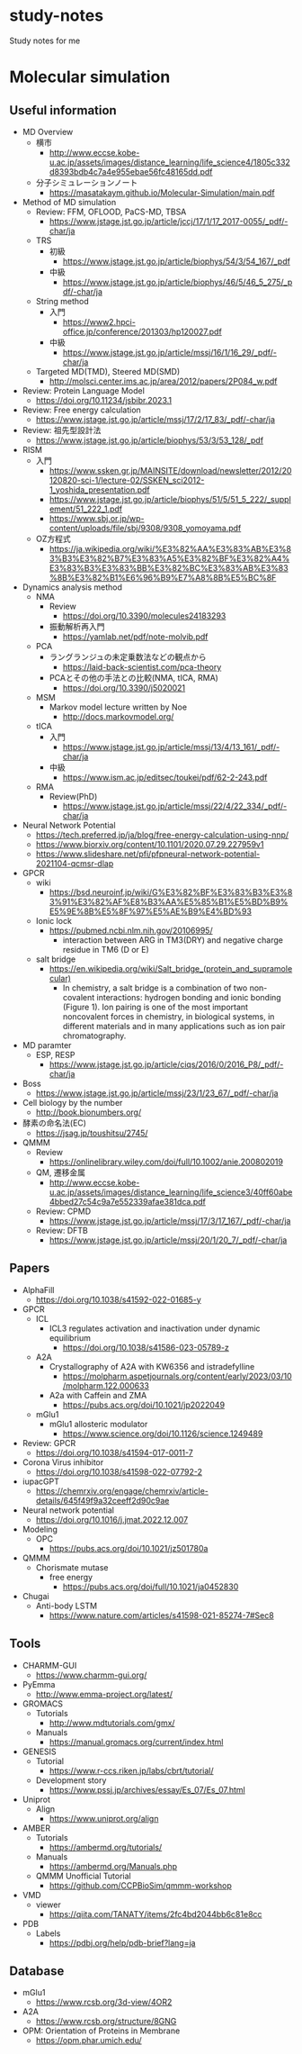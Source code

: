 # study-notes
Study notes for me

# Molecular simulation
## Useful information
- MD Overview
  - 横市
    - http://www.eccse.kobe-u.ac.jp/assets/images/distance_learning/life_science4/1805c332d8393bdb4c7a4e955ebae56fc48165dd.pdf
  - 分子シミュレーションノート
    - https://masatakaym.github.io/Molecular-Simulation/main.pdf
- Method of MD simulation
  - Review: FFM, OFLOOD, PaCS-MD, TBSA
    - https://www.jstage.jst.go.jp/article/jccj/17/1/17_2017-0055/_pdf/-char/ja
  - TRS
    - 初級
      - https://www.jstage.jst.go.jp/article/biophys/54/3/54_167/_pdf
    - 中級
      - https://www.jstage.jst.go.jp/article/biophys/46/5/46_5_275/_pdf/-char/ja
  - String method
    - 入門
      - https://www2.hpci-office.jp/conference/201303/hp120027.pdf
    - 中級
      - https://www.jstage.jst.go.jp/article/mssj/16/1/16_29/_pdf/-char/ja
  - Targeted MD(TMD), Steered MD(SMD)
    - http://molsci.center.ims.ac.jp/area/2012/papers/2P084_w.pdf
- Review: Protein Language Model
  - https://doi.org/10.11234/jsbibr.2023.1
-  Review: Free energy calculation
   -  https://www.jstage.jst.go.jp/article/mssj/17/2/17_83/_pdf/-char/ja
- Review: 祖先型設計法
  - https://www.jstage.jst.go.jp/article/biophys/53/3/53_128/_pdf
- RISM
  - 入門
    - https://www.ssken.gr.jp/MAINSITE/download/newsletter/2012/20120820-sci-1/lecture-02/SSKEN_sci2012-1_yoshida_presentation.pdf
    - https://www.jstage.jst.go.jp/article/biophys/51/5/51_5_222/_supplement/51_222_1.pdf
    - https://www.sbj.or.jp/wp-content/uploads/file/sbj/9308/9308_yomoyama.pdf
  - OZ方程式
    - https://ja.wikipedia.org/wiki/%E3%82%AA%E3%83%AB%E3%83%B3%E3%82%B7%E3%83%A5%E3%82%BF%E3%82%A4%E3%83%B3%E3%83%BB%E3%82%BC%E3%83%AB%E3%83%8B%E3%82%B1%E6%96%B9%E7%A8%8B%E5%BC%8F
- Dynamics analysis method
  - NMA
    - Review
      - https://doi.org/10.3390/molecules24183293
    - 振動解析再入門
      - https://yamlab.net/pdf/note-molvib.pdf
  - PCA
    - ラングランジュの未定乗数法などの観点から
      - https://laid-back-scientist.com/pca-theory
    - PCAとその他の手法との比較(NMA, tICA, RMA)
      - https://doi.org/10.3390/j5020021
  - MSM
    - Markov model lecture written by Noe
      - http://docs.markovmodel.org/
  - tICA
    - 入門
      - https://www.jstage.jst.go.jp/article/mssj/13/4/13_161/_pdf/-char/ja
    - 中級
      - https://www.ism.ac.jp/editsec/toukei/pdf/62-2-243.pdf
  - RMA
    - Review(PhD)
      - https://www.jstage.jst.go.jp/article/mssj/22/4/22_334/_pdf/-char/ja
- Neural Network Potential
  - https://tech.preferred.jp/ja/blog/free-energy-calculation-using-nnp/
  - https://www.biorxiv.org/content/10.1101/2020.07.29.227959v1
  - https://www.slideshare.net/pfi/pfpneural-network-potential-2021104-qcmsr-dlap
- GPCR
  - wiki
    - https://bsd.neuroinf.jp/wiki/G%E3%82%BF%E3%83%B3%E3%83%91%E3%82%AF%E8%B3%AA%E5%85%B1%E5%BD%B9%E5%9E%8B%E5%8F%97%E5%AE%B9%E4%BD%93
  - Ionic lock
    - https://pubmed.ncbi.nlm.nih.gov/20106995/
      - interaction between ARG in TM3(DRY) and negative charge residue in TM6 (D or E)
  - salt bridge
    - https://en.wikipedia.org/wiki/Salt_bridge_(protein_and_supramolecular)
      - In chemistry, a salt bridge is a combination of two non-covalent interactions: hydrogen bonding and ionic bonding (Figure 1). Ion pairing is one of the most important noncovalent forces in chemistry, in biological systems, in different materials and in many applications such as ion pair chromatography.
- MD paramter
  - ESP, RESP
    - https://www.jstage.jst.go.jp/article/ciqs/2016/0/2016_P8/_pdf/-char/ja
- Boss
  - https://www.jstage.jst.go.jp/article/mssj/23/1/23_67/_pdf/-char/ja
- Cell biology by the number
  - http://book.bionumbers.org/
- 酵素の命名法(EC)
  - https://jsag.jp/toushitsu/2745/
- QMMM
  - Review
    - https://onlinelibrary.wiley.com/doi/full/10.1002/anie.200802019
  - QM, 遷移金属
    - http://www.eccse.kobe-u.ac.jp/assets/images/distance_learning/life_science3/40ff60abe4bbed27c54c9a7e552339afae381dca.pdf
  - Review: CPMD
    - https://www.jstage.jst.go.jp/article/mssj/17/3/17_167/_pdf/-char/ja
  - Review: DFTB
    - https://www.jstage.jst.go.jp/article/mssj/20/1/20_7/_pdf/-char/ja


## Papers
- AlphaFill
  - https://doi.org/10.1038/s41592-022-01685-y
- GPCR
  - ICL
    - ICL3 regulates activation and inactivation under dynamic equilibrium
      - https://doi.org/10.1038/s41586-023-05789-z
  - A2A
    - Crystallography of A2A with KW6356 and istradefylline
      - https://molpharm.aspetjournals.org/content/early/2023/03/10/molpharm.122.000633
    - A2a with Caffein and ZMA
      - https://pubs.acs.org/doi/10.1021/jp2022049
  - mGlu1
    - mGlu1 allosteric modulator
      - https://www.science.org/doi/10.1126/science.1249489
- Review: GPCR
  - https://doi.org/10.1038/s41594-017-0011-7
- Corona Virus inhibitor
  - https://doi.org/10.1038/s41598-022-07792-2
- iupacGPT
  - https://chemrxiv.org/engage/chemrxiv/article-details/645f49f9a32ceeff2d90c9ae
- Neural network potential
  - https://doi.org/10.1016/j.jmat.2022.12.007
- Modeling
  - OPC
    - https://pubs.acs.org/doi/10.1021/jz501780a
- QMMM
  - Chorismate mutase
    - free energy
      - https://pubs.acs.org/doi/full/10.1021/ja0452830
- Chugai
  - Anti-body LSTM
    - https://www.nature.com/articles/s41598-021-85274-7#Sec8


## Tools
- CHARMM-GUI
  - https://www.charmm-gui.org/
- PyEmma
  - http://www.emma-project.org/latest/
- GROMACS
  - Tutorials
    - http://www.mdtutorials.com/gmx/
  - Manuals
    - https://manual.gromacs.org/current/index.html
- GENESIS
  - Tutorial
    - https://www.r-ccs.riken.jp/labs/cbrt/tutorial/
  - Development story
    - https://www.pssj.jp/archives/essay/Es_07/Es_07.html
- Uniprot
  - Align
    - https://www.uniprot.org/align
- AMBER
  - Tutorials
    - https://ambermd.org/tutorials/
  - Manuals
    - https://ambermd.org/Manuals.php
  - QMMM Unofficial Tutorial
    - https://github.com/CCPBioSim/qmmm-workshop
- VMD
  - viewer
    - https://qiita.com/TANATY/items/2fc4bd2044bb6c81e8cc
- PDB
  - Labels
    - https://pdbj.org/help/pdb-brief?lang=ja



## Database
- mGlu1
  - https://www.rcsb.org/3d-view/4OR2
- A2A
  - https://www.rcsb.org/structure/8GNG
- OPM: Orientation of Proteins in Membrane
  - https://opm.phar.umich.edu/



